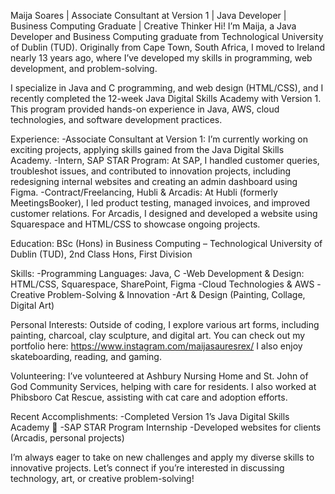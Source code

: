 Maija Soares | Associate Consultant at Version 1 | Java Developer | Business Computing Graduate | Creative Thinker
Hi! I’m Maija, a Java Developer and Business Computing graduate from Technological University of Dublin (TUD). Originally from Cape Town, South Africa, I moved to Ireland nearly 13 years ago, where I’ve developed my skills in programming, web development, and problem-solving.

I specialize in Java and C programming, and web design (HTML/CSS), and I recently completed the 12-week Java Digital Skills Academy with Version 1. This program provided hands-on experience in Java, AWS, cloud technologies, and software development practices.

Experience:
-Associate Consultant at Version 1: I’m currently working on exciting projects, applying skills gained from the Java Digital Skills Academy.
-Intern, SAP STAR Program: At SAP, I handled customer queries, troubleshot issues, and contributed to innovation projects, including redesigning internal websites and creating an admin dashboard using Figma.
-Contract/Freelancing, Hubli & Arcadis: At Hubli (formerly MeetingsBooker), I led product testing, managed invoices, and improved customer relations. For Arcadis, I designed and developed a website using Squarespace and HTML/CSS to showcase ongoing projects.

Education:
BSc (Hons) in Business Computing – Technological University of Dublin (TUD), 2nd Class Hons, First Division

Skills:
-Programming Languages: Java, C
-Web Development & Design: HTML/CSS, Squarespace, SharePoint, Figma
-Cloud Technologies & AWS
-Creative Problem-Solving & Innovation
-Art & Design (Painting, Collage, Digital Art)

Personal Interests:
Outside of coding, I explore various art forms, including painting, charcoal, clay sculpture, and digital art. You can check out my portfolio here: https://www.instagram.com/maijasauresrex/
I also enjoy skateboarding, reading, and gaming.

Volunteering:
I’ve volunteered at Ashbury Nursing Home and St. John of God Community Services, helping with care for residents. I also worked at Phibsboro Cat Rescue, assisting with cat care and adoption efforts.

Recent Accomplishments:
-Completed Version 1’s Java Digital Skills Academy 🎉
-SAP STAR Program Internship
-Developed websites for clients (Arcadis, personal projects)

I’m always eager to take on new challenges and apply my diverse skills to innovative projects. Let’s connect if you’re interested in discussing technology, art, or creative problem-solving!
